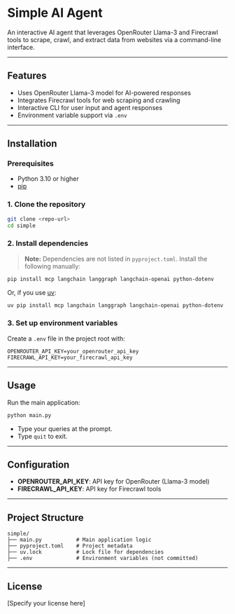 # Simple AI Agent

An interactive AI agent that leverages OpenRouter Llama-3 and Firecrawl tools to scrape, crawl, and extract data from websites via a command-line interface.

---

## Features
- Uses OpenRouter Llama-3 model for AI-powered responses
- Integrates Firecrawl tools for web scraping and crawling
- Interactive CLI for user input and agent responses
- Environment variable support via `.env`

---

## Installation

### Prerequisites
- Python 3.10 or higher
- [pip](https://pip.pypa.io/en/stable/)

### 1. Clone the repository
```bash
git clone <repo-url>
cd simple
```

### 2. Install dependencies
> **Note:** Dependencies are not listed in `pyproject.toml`. Install the following manually:
```bash
pip install mcp langchain langgraph langchain-openai python-dotenv
```

Or, if you use [uv](https://github.com/astral-sh/uv):
```bash
uv pip install mcp langchain langgraph langchain-openai python-dotenv
```

### 3. Set up environment variables
Create a `.env` file in the project root with:
```
OPENROUTER_API_KEY=your_openrouter_api_key
FIRECRAWL_API_KEY=your_firecrawl_api_key
```

---

## Usage

Run the main application:
```bash
python main.py
```

- Type your queries at the prompt.
- Type `quit` to exit.

---

## Configuration
- **OPENROUTER_API_KEY**: API key for OpenRouter (Llama-3 model)
- **FIRECRAWL_API_KEY**: API key for Firecrawl tools

---

## Project Structure

```
simple/
├── main.py           # Main application logic
├── pyproject.toml    # Project metadata
├── uv.lock           # Lock file for dependencies
├── .env              # Environment variables (not committed)
```

---

## License

[Specify your license here]
